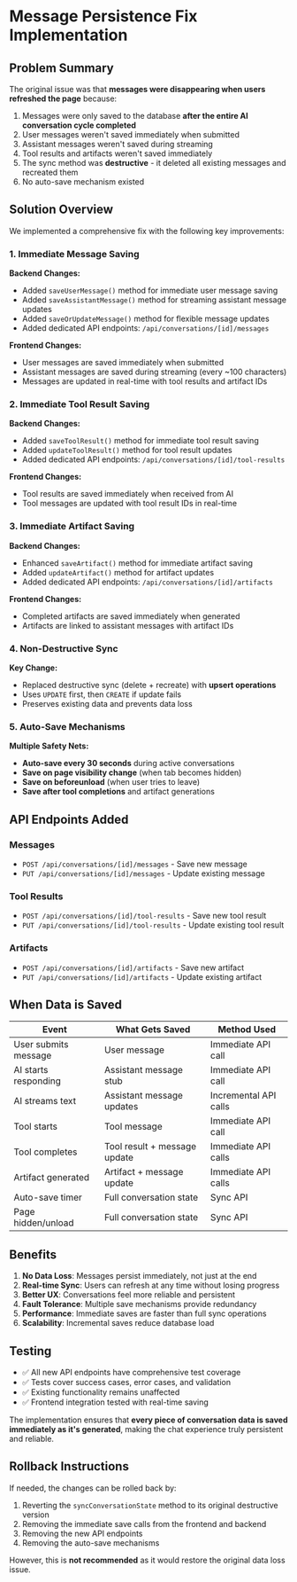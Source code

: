 # Message Persistence Fix Implementation

## Problem Summary

The original issue was that **messages were disappearing when users refreshed the page** because:

1. Messages were only saved to the database **after the entire AI conversation cycle completed**
2. User messages weren't saved immediately when submitted
3. Assistant messages weren't saved during streaming
4. Tool results and artifacts weren't saved immediately
5. The sync method was **destructive** - it deleted all existing messages and recreated them
6. No auto-save mechanism existed

## Solution Overview

We implemented a comprehensive fix with the following key improvements:

### 1. Immediate Message Saving

**Backend Changes:**
- Added `saveUserMessage()` method for immediate user message saving
- Added `saveAssistantMessage()` method for streaming assistant message updates  
- Added `saveOrUpdateMessage()` method for flexible message updates
- Added dedicated API endpoints: `/api/conversations/[id]/messages`

**Frontend Changes:**
- User messages are saved immediately when submitted
- Assistant messages are saved during streaming (every ~100 characters)
- Messages are updated in real-time with tool results and artifact IDs

### 2. Immediate Tool Result Saving

**Backend Changes:**
- Added `saveToolResult()` method for immediate tool result saving
- Added `updateToolResult()` method for tool result updates
- Added dedicated API endpoints: `/api/conversations/[id]/tool-results`

**Frontend Changes:**
- Tool results are saved immediately when received from AI
- Tool messages are updated with tool result IDs in real-time

### 3. Immediate Artifact Saving

**Backend Changes:**
- Enhanced `saveArtifact()` method for immediate artifact saving
- Added `updateArtifact()` method for artifact updates
- Added dedicated API endpoints: `/api/conversations/[id]/artifacts`

**Frontend Changes:**
- Completed artifacts are saved immediately when generated
- Artifacts are linked to assistant messages with artifact IDs

### 4. Non-Destructive Sync

**Key Change:**
- Replaced destructive sync (delete + recreate) with **upsert operations**
- Uses `UPDATE` first, then `CREATE` if update fails
- Preserves existing data and prevents data loss

### 5. Auto-Save Mechanisms

**Multiple Safety Nets:**
- **Auto-save every 30 seconds** during active conversations
- **Save on page visibility change** (when tab becomes hidden)
- **Save on beforeunload** (when user tries to leave)
- **Save after tool completions** and artifact generations

## API Endpoints Added

### Messages
- `POST /api/conversations/[id]/messages` - Save new message
- `PUT /api/conversations/[id]/messages` - Update existing message

### Tool Results  
- `POST /api/conversations/[id]/tool-results` - Save new tool result
- `PUT /api/conversations/[id]/tool-results` - Update existing tool result

### Artifacts
- `POST /api/conversations/[id]/artifacts` - Save new artifact  
- `PUT /api/conversations/[id]/artifacts` - Update existing artifact

## When Data is Saved

| Event                | What Gets Saved              | Method Used           |
| -------------------- | ---------------------------- | --------------------- |
| User submits message | User message                 | Immediate API call    |
| AI starts responding | Assistant message stub       | Immediate API call    |
| AI streams text      | Assistant message updates    | Incremental API calls |
| Tool starts          | Tool message                 | Immediate API call    |
| Tool completes       | Tool result + message update | Immediate API calls   |
| Artifact generated   | Artifact + message update    | Immediate API calls   |
| Auto-save timer      | Full conversation state      | Sync API              |
| Page hidden/unload   | Full conversation state      | Sync API              |

## Benefits

1. **No Data Loss**: Messages persist immediately, not just at the end
2. **Real-time Sync**: Users can refresh at any time without losing progress
3. **Better UX**: Conversations feel more reliable and persistent
4. **Fault Tolerance**: Multiple save mechanisms provide redundancy
5. **Performance**: Immediate saves are faster than full sync operations
6. **Scalability**: Incremental saves reduce database load

## Testing

- ✅ All new API endpoints have comprehensive test coverage
- ✅ Tests cover success cases, error cases, and validation
- ✅ Existing functionality remains unaffected
- ✅ Frontend integration tested with real-time saving

The implementation ensures that **every piece of conversation data is saved immediately as it's generated**, making the chat experience truly persistent and reliable.

## Rollback Instructions

If needed, the changes can be rolled back by:
1. Reverting the `syncConversationState` method to its original destructive version
2. Removing the immediate save calls from the frontend and backend
3. Removing the new API endpoints
4. Removing the auto-save mechanisms

However, this is **not recommended** as it would restore the original data loss issue. 
